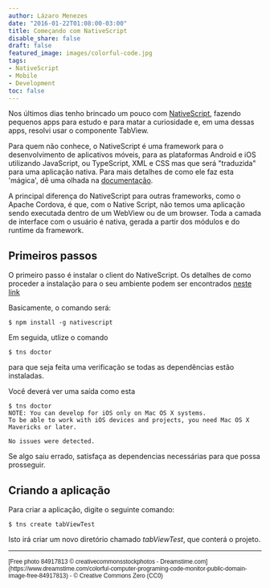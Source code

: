 ```yaml
---
author: Lázaro Menezes
date: "2016-01-22T01:08:00-03:00"
title: Começando com NativeScript
disable_share: false
draft: false
featured_image: images/colorful-code.jpg
tags:
- NativeScript
- Mobile
- Development
toc: false
---
```


Nos últimos dias tenho brincado um pouco com [NativeScript](nativescript.org), fazendo pequenos apps para estudo e para matar a curiosidade e, em uma dessas apps, resolvi usar o componente TabView.

Para quem não conhece, o NativeScript é uma framework para o desenvolvimento de aplicativos móveis, para as plataformas Android e iOS utilizando JavaScript, ou TypeScript, XML e CSS mas que será "traduzida" para uma aplicação nativa. Para mais detalhes de como ele faz esta 'mágica', dê uma olhada na [documentação](http://docs.nativescript.org/).

A principal diferença do NativeScript para outras frameworks, como o Apache Cordova, é que, com o Native Script, não temos uma aplicação sendo executada dentro de um WebView ou de um browser. Toda a camada de interface com o usuário é nativa, gerada a partir dos módulos e do runtime da framework.

## Primeiros passos

O primeiro passo é instalar o client do NativeScript. Os detalhes de como proceder a instalação para o seu ambiente podem ser encontrados [neste link](http://docs.nativescript.org/start/quick-setup#the-nativescript-cli)

Basicamente, o comando será:

```shell
$ npm install -g nativescript
```

Em seguida, utlize o comando

```shell
$ tns doctor
```

para que seja feita uma verificação se todas as dependências estão instaladas.

Você deverá ver uma saída como esta

```shell
$ tns doctor
NOTE: You can develop for iOS only on Mac OS X systems.
To be able to work with iOS devices and projects, you need Mac OS X Mavericks or later.

No issues were detected.
```

Se algo saiu errado, satisfaça as dependencias necessárias para que possa prosseguir.

## Criando a aplicação

Para criar a aplicação, digite o seguinte comando:

```shell
$ tns create tabViewTest
```

Isto irá criar um novo diretório chamado _tabViewTest_, que conterá o projeto.

------------------------------

<p style="font-size:12px;font-family:sans-serif">[Free photo 84917813 © creativecommonsstockphotos - Dreamstime.com](https://www.dreamstime.com/colorful-computer-programing-code-monitor-public-domain-image-free-84917813) - © Creative Commons Zero (CC0)</p>
